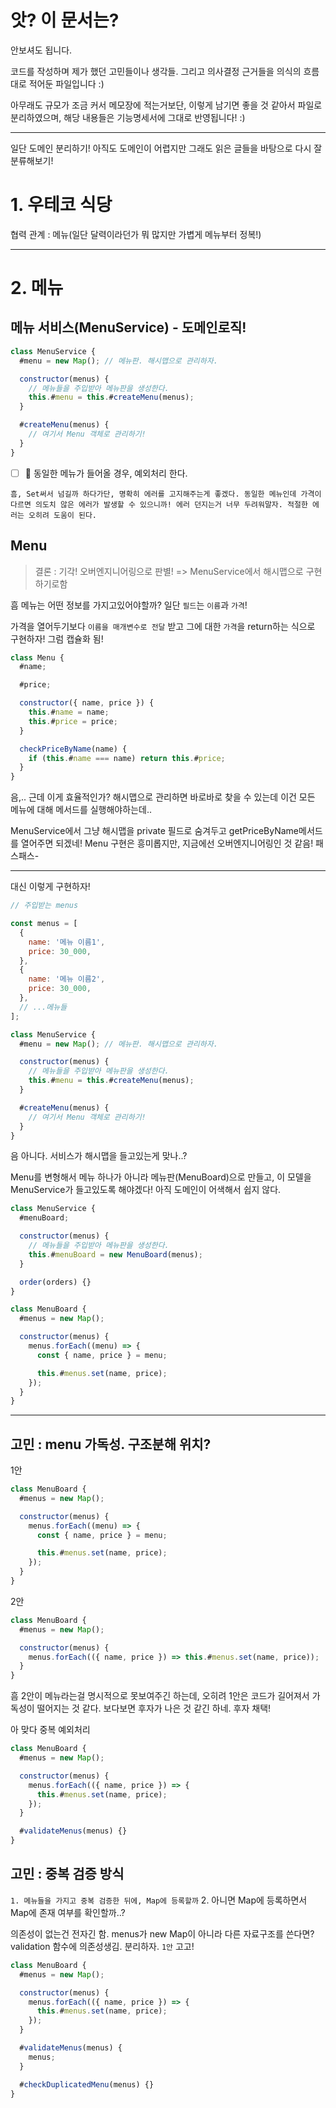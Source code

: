# 앗? 이 문서는?

안보셔도 됩니다.

코드를 작성하며 제가 했던 고민들이나 생각들. 그리고 의사결정 근거들을 의식의 흐름대로 적어둔 파일입니다 :)

아무래도 규모가 조금 커서 메모장에 적는거보단, 이렇게 남기면 좋을 것 같아서 파일로 분리하였으며, 해당 내용들은 기능명세서에 그대로 반영됩니다! :)

---

일단 도메인 분리하기! 아직도 도메인이 어렵지만 그래도 읽은 글들을 바탕으로 다시 잘 분류해보기!

# 1. 우테코 식당

협력 관계 : 메뉴(일단 달력이라던가 뭐 많지만 가볍게 메뉴부터 정복!)

---

# 2. 메뉴

## 메뉴 서비스(MenuService) - 도메인로직!

```js
class MenuService {
  #menu = new Map(); // 메뉴판. 해시맵으로 관리하자.

  constructor(menus) {
    // 메뉴들을 주입받아 메뉴판을 생성한다.
    this.#menu = this.#createMenu(menus);
  }

  #createMenu(menus) {
    // 여기서 Menu 객체로 관리하기!
  }
}
```

- [ ] 🚨 동일한 메뉴가 들어올 경우, 예외처리 한다.

```
흠, Set써서 넘길까 하다가단, 명확히 에러를 고지해주는게 좋겠다. 동일한 메뉴인데 가격이 다르면 의도치 않은 에러가 발생할 수 있으니까! 에러 던지는거 너무 두려워말자. 적절한 에러는 오히려 도움이 된다.
```

## Menu

> 결론 : 기각! 오버엔지니어링으로 판별! => MenuService에서 해시맵으로 구현하기로함

흠 메뉴는 어떤 정보를 가지고있어야할까?
일단 `필드`는 `이름`과 `가격`!

가격을 열어두기보다 `이름을 매개변수로 전달` 받고 그에 대한 `가격`을 return하는 식으로 구현하자! 그럼 캡슐화 됨!

```js
class Menu {
  #name;

  #price;

  constructor({ name, price }) {
    this.#name = name;
    this.#price = price;
  }

  checkPriceByName(name) {
    if (this.#name === name) return this.#price;
  }
}
```

음,.. 근데 이게 효율적인가? 해시맵으로 관리하면 바로바로 찾을 수 있는데 이건 모든 메뉴에 대해 메서드를 실행해야하는데..

MenuService에서 그냥 해시맵을 private 필드로 숨겨두고 getPriceByName메서드를 열어주면 되겠네!
Menu 구현은 흥미롭지만, 지금에선 오버엔지니어링인 것 같음!
패스패스-

---

대신 이렇게 구현하자!

```js
// 주입받는 menus

const menus = [
  {
    name: '메뉴 이름1',
    price: 30_000,
  },
  {
    name: '메뉴 이름2',
    price: 30_000,
  },
  // ...메뉴들
];
```

```js
class MenuService {
  #menu = new Map(); // 메뉴판. 해시맵으로 관리하자.

  constructor(menus) {
    // 메뉴들을 주입받아 메뉴판을 생성한다.
    this.#menu = this.#createMenu(menus);
  }

  #createMenu(menus) {
    // 여기서 Menu 객체로 관리하기!
  }
}
```

음 아니다. 서비스가 해시맵을 들고있는게 맞나..?

Menu를 변형해서 메뉴 하나가 아니라 메뉴판(MenuBoard)으로 만들고, 이 모델을 MenuService가 들고있도록 해야겠다! 아직 도메인이 어색해서 쉽지 않다.

```js
class MenuService {
  #menuBoard;

  constructor(menus) {
    // 메뉴들을 주입받아 메뉴판을 생성한다.
    this.#menuBoard = new MenuBoard(menus);
  }

  order(orders) {}
}
```

```js
class MenuBoard {
  #menus = new Map();

  constructor(menus) {
    menus.forEach((menu) => {
      const { name, price } = menu;

      this.#menus.set(name, price);
    });
  }
}
```

---

## 고민 : menu 가독성. 구조분해 위치?

1안

```js
class MenuBoard {
  #menus = new Map();

  constructor(menus) {
    menus.forEach((menu) => {
      const { name, price } = menu;

      this.#menus.set(name, price);
    });
  }
}
```

2안

```js
class MenuBoard {
  #menus = new Map();

  constructor(menus) {
    menus.forEach(({ name, price }) => this.#menus.set(name, price));
  }
}
```

흠 2안이 메뉴라는걸 명시적으로 못보여주긴 하는데, 오히려 1안은 코드가 길어져서 가독성이 떨어지는 것 같다.
보다보면 후자가 나은 것 같긴 하네. 후자 채택!

아 맞다 중복 예외처리

```js
class MenuBoard {
  #menus = new Map();

  constructor(menus) {
    menus.forEach(({ name, price }) => {
      this.#menus.set(name, price);
    });
  }

  #validateMenus(menus) {}
}
```

## 고민 : 중복 검증 방식

`1. 메뉴들을 가지고 중복 검증한 뒤에, Map에 등록할까` 2. 아니면 Map에 등록하면서 Map에 존재 여부를 확인할까..?

의존성이 없는건 전자긴 함.
menus가 new Map이 아니라 다른 자료구조를 쓴다면? validation 함수에 의존성생김.
분리하자. `1안` 고고!

```js
class MenuBoard {
  #menus = new Map();

  constructor(menus) {
    menus.forEach(({ name, price }) => {
      this.#menus.set(name, price);
    });
  }

  #validateMenus(menus) {
    menus;
  }

  #checkDuplicatedMenu(menus) {}
}
```
